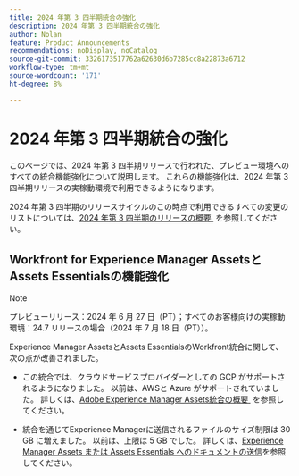 ```yaml
---
title: 2024 年第 3 四半期統合の強化
description: 2024 年第 3 四半期統合の強化
author: Nolan
feature: Product Announcements
recommendations: noDisplay, noCatalog
source-git-commit: 3326173517762a62630d6b7285cc8a22873a6712
workflow-type: tm+mt
source-wordcount: '171'
ht-degree: 8%

---
```


# 2024 年第 3 四半期統合の強化

このページでは、2024 年第 3 四半期リリースで行われた、プレビュー環境へのすべての統合機能強化について説明します。 これらの機能強化は、2024 年第 3 四半期リリースの実稼動環境で利用できるようになります。

2024 年第 3 四半期のリリースサイクルのこの時点で利用できるすべての変更のリストについては、[2024 年第 3 四半期のリリースの概要 &#x200B;](/help/quicksilver/product-announcements/product-releases/24-q3-release-activity/24-q3-release-overview.md) を参照してください。

## Workfront for Experience Manager AssetsとAssets Essentialsの機能強化

>[!NOTE]
>
>プレビューリリース：2024 年 6 月 27 日（PT）；すべてのお客様向けの実稼動環境：24.7 リリースの場合（2024 年 7 月 18 日（PT））。

Experience Manager AssetsとAssets EssentialsのWorkfront統合に関して、次の点が改善されました。

* この統合では、クラウドサービスプロバイダーとしての GCP がサポートされるようになりました。 以前は、AWSと Azure がサポートされていました。 詳しくは、[Adobe Experience Manager Assets統合の概要 &#x200B;](/help/quicksilver/documents/adobe-workfront-for-experience-manager-assets-essentials/aem-asset-integrations.md) を参照してください。

* 統合を通じてExperience Managerに送信されるファイルのサイズ制限は 30 GB に増えました。 以前は、上限は 5 GB でした。 詳しくは、[Experience Manager Assets または Assets Essentials へのドキュメントの送信](/help/quicksilver/documents/adobe-workfront-for-experience-manager-assets-essentials/send-to-aem.md)を参照してください。
